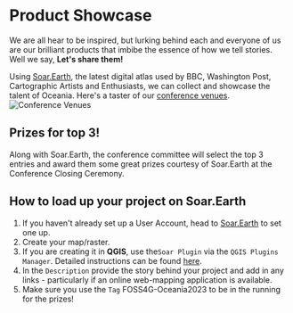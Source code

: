 # Product Showcase
We are all hear to be inspired, but lurking behind each and everyone of us are our brilliant products that imbibe the essence of how we tell stories. <br />
Well we say, **Let's share them!**<br />

Using [Soar.Earth](https://soar.earth/), the latest digital atlas used by BBC, Washington Post, Cartographic Artists and Enthusiasts, we can collect and showcase the talent of Oceania. 
Here's a taster of our [conference venues](https://soar.earth/maps/15722?pos=-36.84547055637228%2C174.76608946499994%2C16.06).
![Conference Venues](/imgs/venues-map.png)

## Prizes for top 3!
Along with Soar.Earth, the conference committee will select the top 3 entries and award them some great prizes courtesy of Soar.Earth at the Conference Closing Ceremony. 

## How to load up your project on Soar.Earth
1. If you haven't already set up a User Account, head to [Soar.Earth](https://soar.earth/) to set one up.
2. Create your map/raster.
3. If you are creating it in **QGIS**, use the`Soar Plugin` via the `QGIS Plugins Manager`. Detailed instructions can be found [here](https://about.soar.earth/blog-pages/installing-and-using-soars-qgis-plugin).
4. In the `Description` provide the story behind your project and add in any links - particularly if an online web-mapping application is available.
5. Make sure you use the `Tag` FOSS4G-Oceania2023 to be in the running for the prizes!
